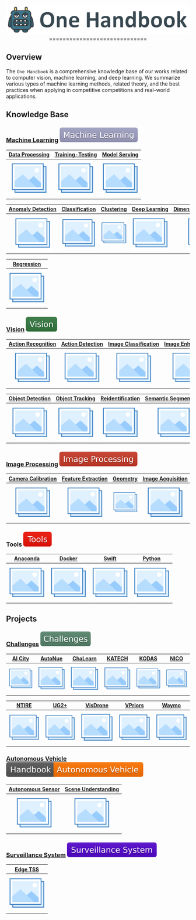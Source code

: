 <div align="center">

<img src="data/one_handbook.png">
=============================
</div>


## Overview

The `One Handbook` is a comprehensive knowledge base of our works related to 
computer vision, machine learning, and deep learning. We summarize various 
types of machine learning methods, related theory, and the best practices 
when applying in competitive competitions and real-world applications.


## Knowledge Base

### [Machine Learning](machine_learning/README.md) ![Machine Learning](data/badge/machine_learning.svg)

| [Data&nbsp;Processing](machine_learning/data_processing/README.md) | [Training-Testing](machine_learning/training/README.md) | [Model&nbsp;Serving](machine_learning/serving/README.md) |
|:------------------------------------------------------------------:|:-------------------------------------------------------:|:--------------------------------------------------------:|
|              ![Data&nbsp;Processing](data/photo.png)               |           ![Training-Testing](data/photo.png)           |          ![Model&nbsp;Serving](data/photo.png)           |

| [Anomaly&nbsp;Detection](machine_learning/anomaly_detection/README.md) | [Classification](machine_learning/classification/README.md) | [Clustering](machine_learning/clustering/README.md) | [Deep&nbsp;Learning](machine_learning/deep_learning/README.md) | [Dimensionality&nbsp;Reduction](machine_learning/dimensionality_reduction/README.md) | [Neural&nbsp;Network](machine_learning/neural_network/README.md) |
|:----------------------------------------------------------------------:|:-----------------------------------------------------------:|:---------------------------------------------------:|:--------------------------------------------------------------:|:------------------------------------------------------------------------------------:|:----------------------------------------------------------------:|
|               ![Anomaly&nbsp;Detection](data/photo.png)                |              ![Classification](data/photo.png)              |            ![Clustering](data/photo.png)            |             ![Deep&nbsp;Learning](data/photo.png)              |                   ![Dimensionality&nbsp;Reduction](data/photo.png)                   |              ![Neural&nbsp;Network](data/photo.png)              |

| [Regression](machine_learning/regression/README.md) | 
|:---------------------------------------------------:|
|            ![Regression](data/photo.png)            | 

### [Vision](vision/README.md) ![Vision](data/badge/vision.svg)

| [Action&nbsp;Recognition](vision/action_recognition/README.md) | [Action&nbsp;Detection](vision/action_detection/README.md) | [Image&nbsp;Classification](vision/image_classification/README.md) | [Image&nbsp;Enhancement](vision/image_enhancement/README.md) | [Instance&nbsp;Segmentation](vision/instance_segmentation/README.md) | [Lane&nbsp;Detection](vision/lane_detection/README.md) |
|:--------------------------------------------------------------:|:----------------------------------------------------------:|:------------------------------------------------------------------:|:------------------------------------------------------------:|:--------------------------------------------------------------------:|:------------------------------------------------------:|
|           ![Action&nbsp;Recognition](data/photo.png)           |          ![Action&nbsp;Detection](data/photo.png)          |            ![Image&nbsp;Classification](data/photo.png)            |          ![Image&nbsp;Enhancement](data/photo.png)           |            ![Instance&nbsp;Segmentation](data/photo.png)             |         ![Lane&nbsp;Detection](data/photo.png)         |

| [Object&nbsp;Detection](vision/object_detection/README.md) | [Object&nbsp;Tracking](vision/object_tracking/README.md) | [Reidentification](vision/reidentification/README.md) | [Semantic&nbsp;Segmentation](vision/semantic_segmentation/README.md) | 
|:----------------------------------------------------------:|:--------------------------------------------------------:|:-----------------------------------------------------:|:--------------------------------------------------------------------:|
|          ![Object&nbsp;Detection](data/photo.png)          |         ![Object&nbsp;Tracking](data/photo.png)          |          ![Reidentification](data/photo.png)          |            ![Semantic&nbsp;Segmentation](data/photo.png)             | 

### [Image Processing](image_processing/README.md) ![Image Processing](data/badge/image_processing.svg)

| [Camera&nbsp;Calibration](image_processing/camera_calibration/README.md) | [Feature&nbsp;Extraction](image_processing/feature_extraction/README.md) | [Geometry](image_processing/geometry/README.md) | [Image&nbsp;Acquisition](image_processing/image_acquisition/README.md) | [Image&nbsp;Registration](image_processing/image_registration/README.md) | [Motion&nbsp;Analysis](image_processing/motion_analysis/README.md) |
|:------------------------------------------------------------------------:|:------------------------------------------------------------------------:|:-----------------------------------------------:|:----------------------------------------------------------------------:|:------------------------------------------------------------------------:|:------------------------------------------------------------------:|
|                ![Camera&nbsp;Calibratio](data/photo.png)                 |                ![Feature&nbsp;Extraction](data/photo.png)                |           ![Geometry](data/photo.png)           |               ![Image&nbsp;Acquisition](data/photo.png)                |                ![Image&nbsp;Registration](data/photo.png)                |              ![Motion&nbsp;Analysis](data/photo.png)               |

### Tools ![Tools](data/badge/tools.svg)

| [Anaconda ](tools/anaconda.md) | [Docker](tools/docker.md) | [Swift](tools/swift.md)  | [Python](tools/python.md) |
|:------------------------------:|:-------------------------:|:------------------------:|:-------------------------:|
|  ![Anaconda](data/photo.png)   | ![Docker](data/photo.png) | ![Swift](data/photo.png) | ![Python](data/photo.png) |


## Projects

### [Challenges](challenges/README.md) ![Challenges](data/badge/challenges.svg)

| [AI&nbsp;City](challenges/ai_city/README.md) | [AutoNue](challenges/autonue/README.md) | [ChaLearn](challenges/chalearn/README.md) | [KATECH](challenges/katech/README.md) | [KODAS](challenges/kodas/README.md) | [NICO](challenges/nico/README.md) |
|:--------------------------------------------:|:---------------------------------------:|:-----------------------------------------:|:-------------------------------------:|:-----------------------------------:|:---------------------------------:|
|       ![AI&nbsp;City](data/photo.png)        |       ![AutoNue](data/photo.png)        |        ![ChaLearn](data/photo.png)        |       ![KATECH](data/photo.png)       |      ![KODAS](data/photo.png)       |      ![NICO](data/photo.png)      |

| [NTIRE](challenges/ntire/README.md) | [UG2+](challenges/ug2/README.md) | [VisDrone](challenges/visdrone/README.md) | [VPriors](challenges/vpriors/README.md) | [Waymo](challenges/waymo/README.md) |
|:-----------------------------------:|:--------------------------------:|:-----------------------------------------:|:---------------------------------------:|:-----------------------------------:|
|      ![NTIRE](data/photo.png)       |     ![UG2+](data/photo.png)      |        ![VisDrone](data/photo.png)        |       ![VPriors](data/photo.png)        |      ![Waymo](data/photo.png)       |

### [Autonomous Vehicle](autonomous_vehicle/README.md) ![Autonomous Vehicle](data/badge/handbook_autonomous_vehicle.svg)

| [Autonomous&nbsp;Sensor](autonomous_vehicle/autonomous_sensor/README.md) | [Scene&nbsp;Understanding](autonomous_vehicle/scene_understanding/README.md) |
|:------------------------------------------------------------------------:|:----------------------------------------------------------------------------:|
|                ![Autonomous&nbsp;Sensor](data/photo.png)                 |                 ![Scene&nbsp;Understanding](data/photo.png)                  |

### [Surveillance System](surveillance_system/README.md) ![Surveillance System](data/badge/surveillance_system.svg)

| [Edge&nbsp;TSS](surveillance_system/edge_tss/README.md) |
|:-------------------------------------------------------:|
|            ![Edge&nbsp;TSS](data/photo.png)             |
